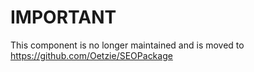 # IMPORTANT

This component is no longer maintained and is moved to https://github.com/Oetzie/SEOPackage
